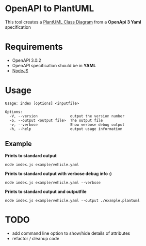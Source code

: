 # OpenAPI to PlantUML

This tool creates a [PlantUML Class Diagram](http://plantuml.com/class-diagram) from a **OpenApi 3 Yaml** specification

# Requirements
- OpenAPI 3.0.2
- OpenAPI specification should be in **YAML**
- [NodeJS](http://nodejs.org)

# Usage

```
Usage: index [options] <inputfile>

Options:
  -V, --version               output the version number
  -o, --output <output file>  The output file
  -v, --verbose               Show verbose debug output
  -h, --help                  output usage information
```
## Example
**Prints to standard output**
```
node index.js example/vehicle.yaml
```
**Prints to standard output with verbose debug info :)**
```
node index.js example/vehicle.yaml --verbose 
```

**Prints to standard output and outputfile**
```
node index.js example/vehicle.yaml --output ./example.plantuml
```

# TODO
- add command line option to show/hide details of attributes
- refactor / cleanup code
